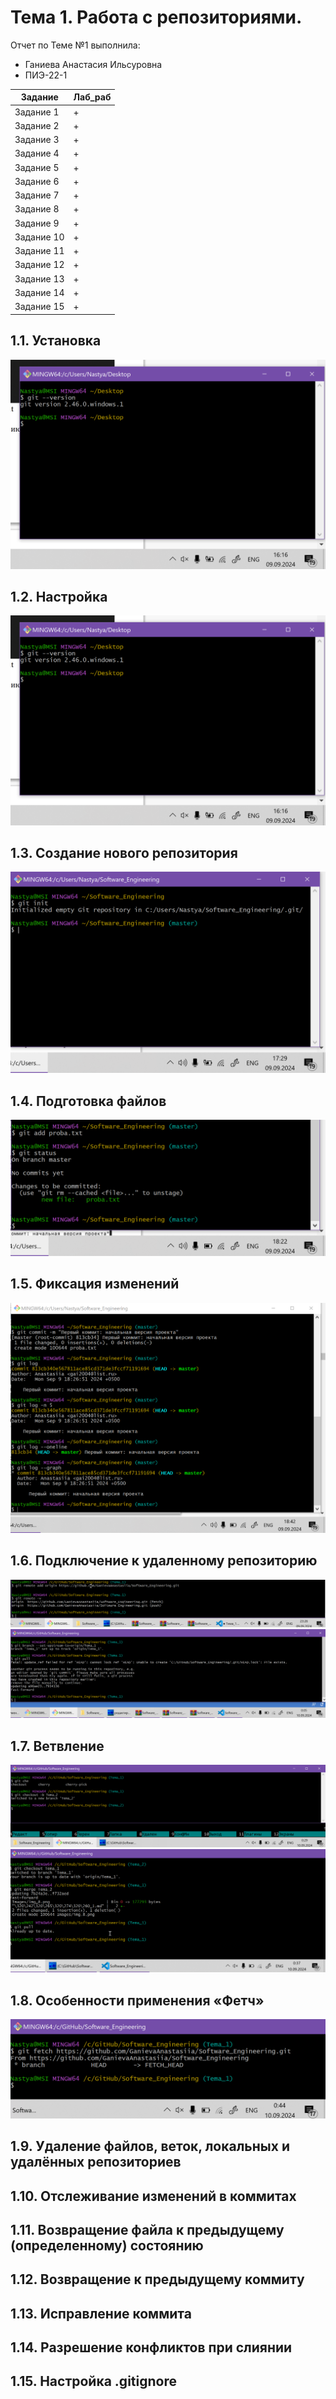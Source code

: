 # Тема 1. Работа с репозиториями.
Отчет по Теме №1 выполнила:
- Ганиева Анастасия Ильсуровна
- ПИЭ-22-1

| Задание | Лаб_раб |
| ------ | ------ |
| Задание 1 | + |
| Задание 2 | + |
| Задание 3 | + |
| Задание 4 | + |
| Задание 5 | + |
| Задание 6 | + |
| Задание 7 | + |
| Задание 8 | + |
| Задание 9 | + |
| Задание 10 | + |
| Задание 11 | + |
| Задание 12 | + |
| Задание 13 | + |
| Задание 14 | + |
| Задание 15 | + |

## 1.1. Установка
![установка Git](https://github.com/GanievaAnastasiia/Software_Engineering/blob/Tema_1/Images/img_1.png)

## 1.2. Настройка
![настройка](https://github.com/GanievaAnastasiia/Software_Engineering/blob/Tema_1/Images/img_1.png)

## 1.3. Создание нового репозитория
![создание нового репозитория](https://github.com/GanievaAnastasiia/Software_Engineering/blob/Tema_1/Images/img_3.png)

## 1.4. Подготовка файлов
![подготовка файла](https://github.com/GanievaAnastasiia/Software_Engineering/blob/Tema_1/Images/img_4.png)

## 1.5. Фиксация изменений
![фиксация изменений](https://github.com/GanievaAnastasiia/Software_Engineering/blob/Tema_1/Images/img_5.png)

## 1.6. Подключение к удаленному репозиторию
![image](https://github.com/GanievaAnastasiia/Software_Engineering/blob/Tema_1/Images/img_6.png)
![image](https://github.com/GanievaAnastasiia/Software_Engineering/blob/Tema_1/Images/img_7.png)

## 1.7. Ветвление
![image](https://github.com/GanievaAnastasiia/Software_Engineering/blob/Tema_1/Images/img_8.png)
![image](https://github.com/GanievaAnastasiia/Software_Engineering/blob/Tema_1/Images/img_9.png)

## 1.8. Особенности применения «Фетч»
![image](https://github.com/GanievaAnastasiia/Software_Engineering/blob/Tema_1/Images/img_10.png)

## 1.9. Удаление файлов, веток, локальных и удалённых репозиториев


## 1.10. Отслеживание изменений в коммитах

## 1.11. Возвращение файла к предыдущему (определенному) состоянию


## 1.12. Возвращение к предыдущему коммиту

## 1.13. Исправление коммита


## 1.14. Разрешение конфликтов при слиянии


## 1.15. Настройка .gitignore
